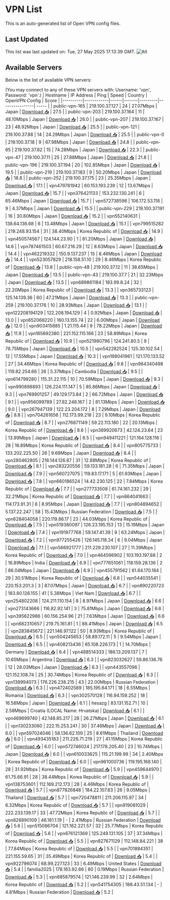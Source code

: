 # VPN List

This is an auto-generated list of Open VPN config files.

## Last Updated

This list was last updated on: Tue, 27 May 2025 17:13:39 GMT.
![Alt](https://repobeats.axiom.co/api/embed/186b98318ef1479477931607c1ad7d823f12451f.svg "Repobeats analytics image")

## Available Servers

Below is the list of available VPN servers:

(You may connect to any of these VPN servers with: Username: 'vpn', Password: 'vpn'.)
| Hostname | IP Address | Ping | Speed | Country | OpenVPN Config | Score |
|----------|------------|------|-------|---------|----------------| ----- |
| public-vpn-165 | 219.100.37.127 | 24 | 27.07Mbps | Japan | [Download 📥](./configs/server_0_JP.ovpn) | 27.5 |
| public-vpn-203 | 219.100.37.164 | 11 | 48.10Mbps | Japan | [Download 📥](./configs/server_1_JP.ovpn) | 26.0 |
| public-vpn-207 | 219.100.37.167 | 23 | 48.92Mbps | Japan | [Download 📥](./configs/server_2_JP.ovpn) | 25.5 |
| public-vpn-121 | 219.100.37.88 | 14 | 24.29Mbps | Japan | [Download 📥](./configs/server_3_JP.ovpn) | 25.5 |
| public-vpn-0 | 219.100.37.18 | 9 | 67.98Mbps | Japan | [Download 📥](./configs/server_4_JP.ovpn) | 24.8 |
| public-vpn-65 | 219.100.37.82 | 15 | 74.28Mbps | Japan | [Download 📥](./configs/server_5_JP.ovpn) | 22.3 |
| public-vpn-47 | 219.100.37.11 | 25 | 27.88Mbps | Japan | [Download 📥](./configs/server_6_JP.ovpn) | 21.8 |
| public-vpn-196 | 219.100.37.194 | 20 | 102.85Mbps | Japan | [Download 📥](./configs/server_7_JP.ovpn) | 19.5 |
| public-vpn-219 | 219.100.37.183 | 9 | 50.20Mbps | Japan | [Download 📥](./configs/server_8_JP.ovpn) | 18.8 |
| public-vpn-252 | 219.100.37.175 | 23 | 25.35Mbps | Japan | [Download 📥](./configs/server_9_JP.ovpn) | 17.1 |
| vpn479781942 | 60.153.193.239 | 12 | 13.67Mbps | Japan | [Download 📥](./configs/server_10_JP.ovpn) | 15.7 |
| vpn376421133 | 153.232.130.241 | 6 | 65.46Mbps | Japan | [Download 📥](./configs/server_11_JP.ovpn) | 15.7 |
| vpn572738596 | 106.172.53.118 | 9 | 4.37Mbps | Japan | [Download 📥](./configs/server_12_JP.ovpn) | 15.5 |
| public-vpn-229 | 219.100.37.191 | 16 | 30.80Mbps | Japan | [Download 📥](./configs/server_13_JP.ovpn) | 15.2 |
| vpn552140631 | 138.64.136.68 | 6 | 13.48Mbps | Japan | [Download 📥](./configs/server_14_JP.ovpn) | 15.1 |
| vpn799515282 | 219.248.93.154 | 31 | 38.40Mbps | Korea Republic of | [Download 📥](./configs/server_15_KR.ovpn) | 14.9 |
| vpn450574567 | 124.144.23.90 | 1 | 81.20Mbps | Japan | [Download 📥](./configs/server_16_JP.ovpn) | 14.6 |
| vpn787461503 | 60.67.216.29 | 12 | 8.63Mbps | Japan | [Download 📥](./configs/server_17_JP.ovpn) | 14.4 |
| vpn462219332 | 150.9.137.237 | 15 | 8.46Mbps | Japan | [Download 📥](./configs/server_18_JP.ovpn) | 14.4 |
| vpn523057829 | 218.158.51.10 | 29 | 8.46Mbps | Korea Republic of | [Download 📥](./configs/server_19_KR.ovpn) | 13.8 |
| public-vpn-48 | 219.100.37.12 | 11 | 38.65Mbps | Japan | [Download 📥](./configs/server_20_JP.ovpn) | 13.5 |
| public-vpn-43 | 219.100.37.7 | 21 | 32.23Mbps | Japan | [Download 📥](./configs/server_21_JP.ovpn) | 13.5 |
| vpn689861184 | 183.99.8.24 | 32 | 22.20Mbps | Korea Republic of | [Download 📥](./configs/server_22_KR.ovpn) | 13.3 |
| vpn365733123 | 125.14.139.36 | 60 | 47.21Mbps | Japan | [Download 📥](./configs/server_23_JP.ovpn) | 13.3 |
| public-vpn-259 | 219.100.37.176 | 10 | 28.93Mbps | Japan | [Download 📥](./configs/server_24_JP.ovpn) | 13.1 |
| vpn122208194129 | 122.208.194.129 | 4 | 0.92Mbps | Japan | [Download 📥](./configs/server_25_JP.ovpn) | 13.0 |
| vpn652068220 | 160.13.155.74 | 22 | 6.00Mbps | Japan | [Download 📥](./configs/server_26_JP.ovpn) | 12.0 |
| vpn903415885 | 1.21.115.44 | 9 | 78.22Mbps | Japan | [Download 📥](./configs/server_27_JP.ovpn) | 11.9 |
| vpn165692380 | 221.152.115.166 | 23 | 58.89Mbps | Korea Republic of | [Download 📥](./configs/server_28_KR.ovpn) | 10.9 |
| vpn521980796 | 124.241.80.5 | 9 | 78.75Mbps | Japan | [Download 📥](./configs/server_29_JP.ovpn) | 10.5 |
| vpn542282524 | 125.30.102.54 | 12 | 17.55Mbps | Japan | [Download 📥](./configs/server_30_JP.ovpn) | 10.3 |
| vpn198041961 | 121.170.133.52 | 27 | 34.46Mbps | Korea Republic of | [Download 📥](./configs/server_31_KR.ovpn) | 9.8 |
| vpn984340498 | 119.82.254.66 | 26 | 5.37Mbps | Cambodia | [Download 📥](./configs/server_32_KH.ovpn) | 9.5 |
| vpn614799280 | 115.31.22.115 | 10 | 70.59Mbps | Japan | [Download 📥](./configs/server_33_JP.ovpn) | 9.3 |
| vpn990898893 | 126.224.111.147 | 5 | 85.86Mbps | Japan | [Download 📥](./configs/server_34_JP.ovpn) | 9.3 |
| vpn769901257 | 49.129.173.84 | 2 | 66.72Mbps | Japan | [Download 📥](./configs/server_35_JP.ovpn) | 9.1 |
| vpn956099789 | 27.82.248.167 | 2 | 81.13Mbps | Japan | [Download 📥](./configs/server_36_JP.ovpn) | 9.0 |
| vpn267947139 | 122.23.204.172 | 8 | 7.29Mbps | Japan | [Download 📥](./configs/server_37_JP.ovpn) | 8.8 |
| vpn704261656 | 112.173.99.218 | 23 | 9.10Mbps | Korea Republic of | [Download 📥](./configs/server_38_KR.ovpn) | 8.7 |
| vpn276871149 | 59.22.113.180 | 22 | 20.13Mbps | Korea Republic of | [Download 📥](./configs/server_39_KR.ovpn) | 8.6 |
| vpn389920673 | 42.124.23.64 | 23 | 13.99Mbps | Japan | [Download 📥](./configs/server_40_JP.ovpn) | 8.5 |
| vpn949411221 | 121.164.128.116 | 28 | 16.89Mbps | Korea Republic of | [Download 📥](./configs/server_41_KR.ovpn) | 8.4 |
| vpn805775733 | 133.202.225.50 | 26 | 9.69Mbps | Japan | [Download 📥](./configs/server_42_JP.ovpn) | 8.4 |
| vpn280462805 | 218.144.126.87 | 31 | 12.88Mbps | Korea Republic of | [Download 📥](./configs/server_43_KR.ovpn) | 8.1 |
| vpn283220556 | 59.133.181.28 | 6 | 71.35Mbps | Japan | [Download 📥](./configs/server_44_JP.ovpn) | 7.9 |
| vpn560727075 | 119.83.17.171 | 5 | 61.93Mbps | Japan | [Download 📥](./configs/server_45_JP.ovpn) | 7.8 |
| vpn660186524 | 14.42.230.125 | 22 | 7.84Mbps | Korea Republic of | [Download 📥](./configs/server_46_KR.ovpn) | 7.7 |
| vpn277733508 | 61.74.161.232 | 29 | 32.21Mbps | Korea Republic of | [Download 📥](./configs/server_47_KR.ovpn) | 7.7 |
| vpn864041663 | 114.173.91.31 | 6 | 8.95Mbps | Japan | [Download 📥](./configs/server_48_JP.ovpn) | 7.7 |
| vpn804894652 | 5.137.22.247 | 58 | 15.43Mbps | Russian Federation | [Download 📥](./configs/server_49_RU.ovpn) | 7.5 |
| vpn628404058 | 220.119.86.17 | 23 | 44.03Mbps | Korea Republic of | [Download 📥](./configs/server_50_KR.ovpn) | 7.5 |
| vpn519380097 | 126.23.195.153 | 13 | 15.19Mbps | Japan | [Download 📥](./configs/server_51_JP.ovpn) | 7.4 |
| vpn191977768 | 59.147.41.39 | 9 | 63.24Mbps | Japan | [Download 📥](./configs/server_52_JP.ovpn) | 7.2 |
| vpn977255426 | 126.145.118.34 | 6 | 9.04Mbps | Japan | [Download 📥](./configs/server_53_JP.ovpn) | 7.1 |
| vpn566921777 | 211.229.230.107 | 27 | 11.39Mbps | Korea Republic of | [Download 📥](./configs/server_54_KR.ovpn) | 7.0 |
| vpn464596902 | 103.193.197.88 | 2 | 16.89Mbps | India | [Download 📥](./configs/server_55_IN.ovpn) | 6.9 |
| vpn777651061 | 118.159.28.136 | 2 | 86.04Mbps | Japan | [Download 📥](./configs/server_56_JP.ovpn) | 6.9 |
| vpn455791562 | 61.84.170.184 | 29 | 30.51Mbps | Korea Republic of | [Download 📥](./configs/server_57_KR.ovpn) | 6.8 |
| vpn544035541 | 220.153.201.3 | 3 | 87.07Mbps | Japan | [Download 📥](./configs/server_58_JP.ovpn) | 6.7 |
| vpn890220723 | 183.80.126.155 | 41 | 5.38Mbps | Viet Nam | [Download 📥](./configs/server_59_VN.ovpn) | 6.7 |
| vpn254802208 | 124.211.110.154 | 8 | 8.97Mbps | Japan | [Download 📥](./configs/server_60_JP.ovpn) | 6.6 |
| vpn273143666 | 116.82.92.141 | 3 | 75.81Mbps | Japan | [Download 📥](./configs/server_61_JP.ovpn) | 6.6 |
| vpn395622986 | 60.156.254.96 | 21 | 7.63Mbps | Japan | [Download 📥](./configs/server_62_JP.ovpn) | 6.6 |
| vpn682310657 | 219.75.161.81 | 1 | 88.41Mbps | Japan | [Download 📥](./configs/server_63_JP.ovpn) | 6.5 |
| vpn283845672 | 221.146.97.122 | 50 | 8.93Mbps | Korea Republic of | [Download 📥](./configs/server_64_KR.ovpn) | 6.5 |
| vpn504245653 | 58.89.172.11 | 5 | 9.54Mbps | Japan | [Download 📥](./configs/server_65_JP.ovpn) | 6.5 |
| vpn408213436 | 65.108.226.173 | 1 | 14.70Mbps | Germany | [Download 📥](./configs/server_66_DE.ovpn) | 6.4 |
| vpn488514333 | 186.13.209.137 | 7 | 10.65Mbps | Argentina | [Download 📥](./configs/server_67_AR.ovpn) | 6.3 |
| vpn823032627 | 59.86.136.76 | 12 | 28.03Mbps | Japan | [Download 📥](./configs/server_68_JP.ovpn) | 6.3 |
| vpn443557096 | 121.152.108.74 | 25 | 30.74Mbps | Korea Republic of | [Download 📥](./configs/server_69_KR.ovpn) | 6.3 |
| vpn138994073 | 176.226.238.215 | 43 | 22.00Mbps | Russian Federation | [Download 📥](./configs/server_70_RU.ovpn) | 6.3 |
| vpn472402589 | 185.195.64.171 | 18 | 6.55Mbps | Romania | [Download 📥](./configs/server_71_RO.ovpn) | 6.3 |
| vpn302570128 | 116.94.159.252 | 18 | 16.58Mbps | Japan | [Download 📥](./configs/server_72_JP.ovpn) | 6.1 |
| hesazg | 83.131.152.71 | 10 | 2.58Mbps | Croatia (LOCAL Name: Hrvatska) | [Download 📥](./configs/server_73_HR.ovpn) | 6.1 |
| vpn469699740 | 42.148.85.217 | 28 | 26.27Mbps | Japan | [Download 📥](./configs/server_74_JP.ovpn) | 6.1 |
| vpn130233060 | 222.15.253.241 | 30 | 37.46Mbps | Japan | [Download 📥](./configs/server_75_JP.ovpn) | 6.0 |
| vpn597024046 | 58.136.62.109 | 25 | 8.61Mbps | Thailand | [Download 📥](./configs/server_76_TH.ovpn) | 6.0 |
| vpn493435183 | 211.226.71.219 | 27 | 41.15Mbps | Korea Republic of | [Download 📥](./configs/server_77_KR.ovpn) | 6.0 |
| vpn572746024 | 217.178.205.40 | 23 | 10.74Mbps | Japan | [Download 📥](./configs/server_78_JP.ovpn) | 6.0 |
| vpn610033625 | 115.21.199.99 | 34 | 2.40Mbps | Korea Republic of | [Download 📥](./configs/server_79_KR.ovpn) | 6.0 |
| vpn961000736 | 119.195.168.140 | 28 | 31.92Mbps | Korea Republic of | [Download 📥](./configs/server_80_KR.ovpn) | 5.9 |
| vpn459644970 | 61.75.66.91 | 28 | 38.44Mbps | Korea Republic of | [Download 📥](./configs/server_81_KR.ovpn) | 5.9 |
| vpn138753601 | 112.169.212.173 | 28 | 4.46Mbps | Korea Republic of | [Download 📥](./configs/server_82_KR.ovpn) | 5.7 |
| vpn877826848 | 184.22.107.83 | 26 | 9.05Mbps | Thailand | [Download 📥](./configs/server_83_TH.ovpn) | 5.7 |
| vpn720478811 | 211.206.115.97 | 34 | 6.32Mbps | Korea Republic of | [Download 📥](./configs/server_84_KR.ovpn) | 5.7 |
| vpn919081029 | 222.233.139.17 | 33 | 47.72Mbps | Korea Republic of | [Download 📥](./configs/server_85_KR.ovpn) | 5.7 |
| vpn826890109 | 46.181.1.19 | - | 2.41Mbps | Russian Federation | [Download 📥](./configs/server_86_RU.ovpn) | 5.6 |
| vpn515086704 | 121.162.221.57 | 32 | 25.77Mbps | Korea Republic of | [Download 📥](./configs/server_87_KR.ovpn) | 5.6 |
| vpn676121369 | 125.249.131.105 | 37 | 37.34Mbps | Korea Republic of | [Download 📥](./configs/server_88_KR.ovpn) | 5.5 |
| vpn827671129 | 112.148.84.221 | 38 | 77.84Mbps | Korea Republic of | [Download 📥](./configs/server_89_KR.ovpn) | 5.5 |
| vpn701884351 | 221.155.59.65 | 31 | 35.49Mbps | Korea Republic of | [Download 📥](./configs/server_90_KR.ovpn) | 5.4 |
| vpn922796074 | 68.99.227.123 | 33 | 6.49Mbps | United States | [Download 📥](./configs/server_91_US.ovpn) | 5.4 |
| familia2025 | 178.163.92.66 | 60 | 0.19Mbps | Russian Federation | [Download 📥](./configs/server_92_RU.ovpn) | 5.3 |
| vpn685879574 | 121.146.239.99 | 32 | 2.64Mbps | Korea Republic of | [Download 📥](./configs/server_93_KR.ovpn) | 5.2 |
| vpn541754305 | 188.43.51.134 | - | 4.81Mbps | Russian Federation | [Download 📥](./configs/server_94_RU.ovpn) | 5.2 |
